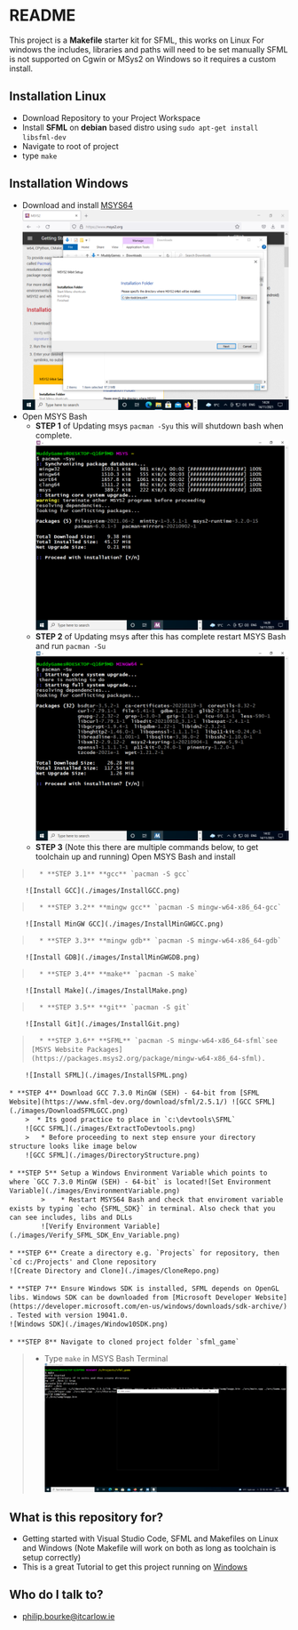 # README #
This project is a **Makefile** starter kit for SFML, this works on Linux
For windows the includes, libraries and paths will need to be set manually
SFML is not supported on Cgwin or MSys2 on Windows so it requires a custom install.
  
## Installation Linux
* Download Repository to your Project Workspace
* Install **SFML** on **debian** based distro using `sudo apt-get install libsfml-dev`
* Navigate to root of project
* type `make`

## Installation Windows
* Download and install [MSYS64](https://www.msys2.org/)
![MSYS64](./images/MsysWebsite.png)
* Open MSYS Bash
	* **STEP 1** of Updating msys `pacman -Syu` this will shutdown bash when complete.![Pacman Update Step 1](./images/PacmanUpdateStep1.png)
	* **STEP 2** of Updating msys after this has complete restart MSYS Bash and run `pacman -Su`![Pacman Update Step 2](./images/PacmanUpdateStep2.png)
	* **STEP 3** (Note this there are multiple commands below, to get toolchain up and running) Open MSYS Bash and install
>	    * **STEP 3.1** **gcc** `pacman -S gcc`  
        ![Install GCC](./images/InstallGCC.png)
>		* **STEP 3.2** **mingw gcc** `pacman -S mingw-w64-x86_64-gcc` 
        ![Install MinGW GCC](./images/InstallMinGWGCC.png)
>		* **STEP 3.3** **mingw gdb** `pacman -S mingw-w64-x86_64-gdb` 
        ![Install GDB](./images/InstallMinGWGDB.png)
>		* **STEP 3.4** **make** `pacman -S make` 
        ![Install Make](./images/InstallMake.png)
>		* **STEP 3.5** **git** `pacman -S git` 
        ![Install Git](./images/InstallGit.png)
>		* **STEP 3.6** **SFML** `pacman -S mingw-w64-x86_64-sfml`see [MSYS Website Packages](https://packages.msys2.org/package/mingw-w64-x86_64-sfml).
        ![Install SFML](./images/InstallSFML.png) 

    * **STEP 4** Download GCC 7.3.0 MinGW (SEH) - 64-bit from [SFML Website](https://www.sfml-dev.org/download/sfml/2.5.1/) ![GCC SFML](./images/DownloadSFMLGCC.png)
        >  * Its good practice to place in `c:\devtools\SFML`
        ![GCC SFML](./images/ExtractToDevtools.png)
        >   * Before proceeding to next step ensure your directory structure looks like image below
        ![GCC SFML](./images/DirectoryStructure.png)

    * **STEP 5** Setup a Windows Environment Variable which points to where `GCC 7.3.0 MinGW (SEH) - 64-bit` is located![Set Environment Variable](./images/EnvironmentVariable.png)
            >    * Restart MSYS64 Bash and check that enviroment variable exists by typing `echo {SFML_SDK}` in terminal. Also check that you can see includes, libs and DLLs
            ![Verify Environment Variable](./images/Verify_SFML_SDK_Env_Variable.png)

    * **STEP 6** Create a directory e.g. `Projects` for repository, then `cd c:/Projects' and Clone repository
    ![Create Directory and Clone](./images/CloneRepo.png)

    * **STEP 7** Ensure Windows SDK is installed, SFML depends on OpenGL libs. Windows SDK can be downloaded from [Microsoft Developer Website](https://developer.microsoft.com/en-us/windows/downloads/sdk-archive/) . Tested with version 19041.0. 
    ![Windows SDK](./images/Window10SDK.png)

    * **STEP 8** Navigate to cloned project folder `sfml_game`
>    * Type `make` in MSYS Bash Terminal
    ![Install GCC](./images/Make.png)

## What is this repository for? ##
* Getting started with Visual Studio Code, SFML and Makefiles on Linux and Windows (Note Makefile will work on both as long as toolchain is setup correctly)
* This is a great Tutorial to get this project running on [Windows](https://www.youtube.com/watch?v=Ljhpsdz8Ouo)

## Who do I talk to? ##
* philip.bourke@itcarlow.ie